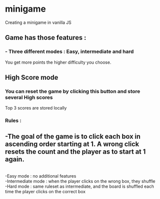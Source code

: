 # minigame
Creating a minigame in vanilla JS 

## Game has those features :
### - Three different modes : Easy, intermediate and hard
You get more points the higher difficulty you choose.
## High Score mode
### You can reset the game by clicking this button and store several High scores
Top 3 scores are stored locally

### Rules :
## -The goal of the game is to click each box in ascending order starting at 1. A wrong click resets the count and the player as to start at 1 again.
</br> -Easy mode : no additional features
</br> -Intermediate mode : when the player clicks on the wrong box, they shuffle
</br> -Hard mode : same ruleset as intermediate, and the board is shuffled each time the player clicks on the correct box
